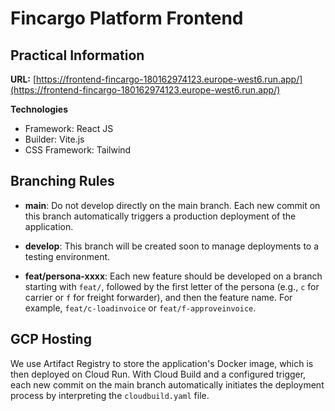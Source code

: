 # Fincargo Platform Frontend

## Practical Information

**URL:** [https://frontend-fincargo-180162974123.europe-west6.run.app/](https://frontend-fincargo-180162974123.europe-west6.run.app/)

**Technologies**

- Framework: React JS
- Builder: Vite.js
- CSS Framework: Tailwind

## Branching Rules

- **main**: Do not develop directly on the main branch. Each new commit on this branch automatically triggers a production deployment of the application.

- **develop**: This branch will be created soon to manage deployments to a testing environment.

- **feat/persona-xxxx**: Each new feature should be developed on a branch starting with `feat/`, followed by the first letter of the persona (e.g., `c` for carrier or `f` for freight forwarder), and then the feature name. For example, `feat/c-loadinvoice` or `feat/f-approveinvoice`.

## GCP Hosting

We use Artifact Registry to store the application's Docker image, which is then deployed on Cloud Run. With Cloud Build and a configured trigger, each new commit on the main branch automatically initiates the deployment process by interpreting the `cloudbuild.yaml` file.
